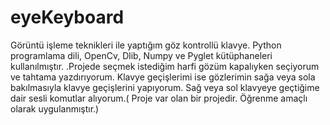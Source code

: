 # eyeKeyboard
Görüntü işleme teknikleri ile yaptığım göz kontrollü klavye. Python programlama dili, OpenCv, Dlib, Numpy ve Pyglet kütüphaneleri kullanılmıştır. .Projede seçmek istediğim harfi gözüm kapalıyken seçiyorum ve tahtama yazdırıyorum. Klavye geçişlerimi ise gözlerimin sağa veya sola bakılmasıyla klavye geçişlerini yapıyorum. Sağ veya sol klavyeye geçtiğime dair sesli komutlar alıyorum.( Proje var olan bir projedir. Öğrenme amaçlı olarak uygulanmıştır.)

